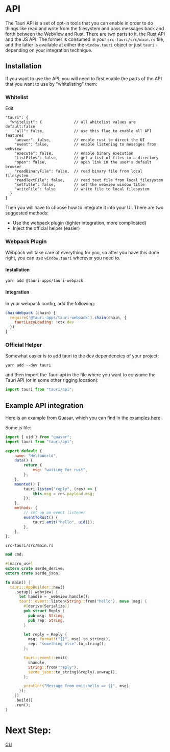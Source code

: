 # API

The Tauri API is a set of opt-in tools that you can enable in order to do things
like read and write from the filesystem and pass messages back and forth between
the WebView and Rust. There are two parts to it, the Rust API and the JS API.
The former is consumed in your `src-tauri/src/main.rs` file, and the latter is
available at either the `window.tauri` object or just `tauri` - depending on
your integration technique.

## Installation

If you want to use the API, you will need to first enable the parts of the API
that you want to use by "whitelisting" them:

### Whitelist

Edit

```
"tauri": {
  "whitelist": {              // all whitelist values are default:false
    "all": false,             // use this flag to enable all API features
    "answer": false,          // enable rust to direct the UI
    "event": false,           // enable listening to messages from webview
    "execute": false,         // enable binary execution
    "listFiles": false,       // get a list of files in a directory
    "open": false,            // open link in the user's default browser
    "readBinaryFile": false,  // read binary file from local filesystem
    "readTextFile": false,    // read text file from local filesystem
    "setTitle": false,        // set the webview window title
    "writeFile": false        // write file to local filesystem
  }
}
```

Then you will have to choose how to integrate it into your UI. There are two
suggested methods:

-   Use the webpack plugin (tighter integration, more complicated)
-   Inject the official helper (easier)

### Webpack Plugin

Webpack will take care of everything for you, so after you have this done right,
you can use `window.tauri` wherever you need to.

#### Installation

```bash
yarn add @tauri-apps/tauri-webpack
```

#### Integration

In your webpack config, add the following:

```js
chainWebpack (chain) {
  require('@tauri-apps/tauri-webpack').chain(chain, {
    tauriLazyLoading: !ctx.dev
  })
}
```

### Official Helper

Somewhat easier is to add tauri to the dev dependencies of your project:

```
yarn add --dev tauri
```

and then import the Tauri api in the file where you want to consume the Tauri
API (or in some other rigging location):

```js
import tauri from "tauri/api";
```

## Example API integration

Here is an example from Quasar, which you can find in the
[examples here](https://github.com/tauri-apps/tauri/tree/dev/examples/vue/quasar-app):

Some js file:

```js
import { uid } from "quasar";
import tauri from "tauri/api";

export default {
	name: "HelloWorld",
	data() {
		return {
			msg: "waiting for rust",
		};
	},
	mounted() {
		tauri.listen("reply", (res) => {
			this.msg = res.payload.msg;
		});
	},
	methods: {
		// set up an event listener
		eventToRust() {
			tauri.emit("hello", uid());
		},
	},
};
```

`src-tauri/src/main.rs`

```rust
mod cmd;

#[macro_use]
extern crate serde_derive;
extern crate serde_json;

fn main() {
  tauri::AppBuilder::new()
    .setup(|_webview| {
      let handle = _webview.handle();
      tauri::event::listen(String::from("hello"), move |msg| {
        #[derive(Serialize)]
        pub struct Reply {
          pub msg: String,
          pub rep: String,
        }

        let reply = Reply {
          msg: format!("{}", msg).to_string(),
          rep: "something else".to_string(),
        };

        tauri::event::emit(
          &handle,
          String::from("reply"),
          serde_json::to_string(&reply).unwrap(),
        );

        println!("Message from emit:hello => {}", msg);
      });
    })
    .build()
    .run();
}
```

# Next Step:

[CLI](https://github.com/tauri-apps/tauri/wiki/12.-CLI)
